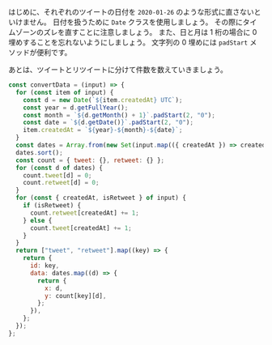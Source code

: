 はじめに、それぞれのツイートの日付を `2020-01-26` のような形式に直さないといけません。
日付を扱うために `Date` クラスを使用しましょう。
その際にタイムゾーンのズレを直すことに注意しましょう。
また、日と月は 1 桁の場合に 0 埋めすることを忘れないようにしましょう。
文字列の 0 埋めには `padStart` メソッドが便利です。

あとは、ツイートとリツイートに分けて件数を数えていきましょう。

```javascript
const convertData = (input) => {
  for (const item of input) {
    const d = new Date(`${item.createdAt} UTC`);
    const year = d.getFullYear();
    const month = `${d.getMonth() + 1}`.padStart(2, "0");
    const date = `${d.getDate()}`.padStart(2, "0");
    item.createdAt = `${year}-${month}-${date}`;
  }
  const dates = Array.from(new Set(input.map(({ createdAt }) => createdAt)));
  dates.sort();
  const count = { tweet: {}, retweet: {} };
  for (const d of dates) {
    count.tweet[d] = 0;
    count.retweet[d] = 0;
  }
  for (const { createdAt, isRetweet } of input) {
    if (isRetweet) {
      count.retweet[createdAt] += 1;
    } else {
      count.tweet[createdAt] += 1;
    }
  }
  return ["tweet", "retweet"].map((key) => {
    return {
      id: key,
      data: dates.map((d) => {
        return {
          x: d,
          y: count[key][d],
        };
      }),
    };
  });
};
```
